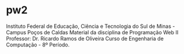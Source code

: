 # pw2

Instituto Federal de Educação, Ciência e Tecnologia do Sul de Minas - Campus Poços de Caldas
Material da disciplina de Programação Web II
Professor: Dr. Ricardo Ramos de Oliveira
Curso de Engenharia de Computação - 8º Período.
